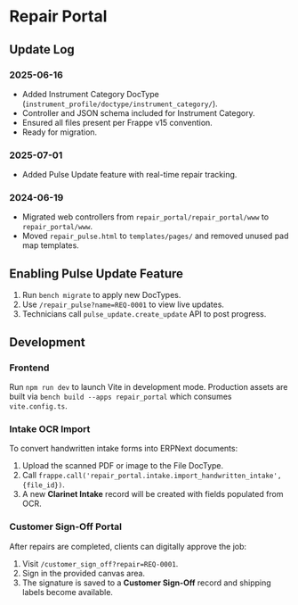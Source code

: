 # Repair Portal

## Update Log

### 2025-06-16
- Added Instrument Category DocType (`instrument_profile/doctype/instrument_category/`).
- Controller and JSON schema included for Instrument Category.
- Ensured all files present per Frappe v15 convention.
- Ready for migration.

### 2025-07-01
- Added Pulse Update feature with real-time repair tracking.

### 2024-06-19
- Migrated web controllers from `repair_portal/repair_portal/www` to `repair_portal/www`.
- Moved `repair_pulse.html` to `templates/pages/` and removed unused pad map templates.


## Enabling Pulse Update Feature
1. Run `bench migrate` to apply new DocTypes.
2. Use `/repair_pulse?name=REQ-0001` to view live updates.
3. Technicians call `pulse_update.create_update` API to post progress.

## Development

### Frontend
Run `npm run dev` to launch Vite in development mode. Production assets are built via `bench build --apps repair_portal` which consumes `vite.config.ts`.

### Intake OCR Import
To convert handwritten intake forms into ERPNext documents:
1. Upload the scanned PDF or image to the File DocType.
2. Call `frappe.call('repair_portal.intake.import_handwritten_intake', {file_id})`.
3. A new **Clarinet Intake** record will be created with fields populated from OCR.

### Customer Sign-Off Portal
After repairs are completed, clients can digitally approve the job:
1. Visit `/customer_sign_off?repair=REQ-0001`.
2. Sign in the provided canvas area.
3. The signature is saved to a **Customer Sign-Off** record and shipping labels become available.
